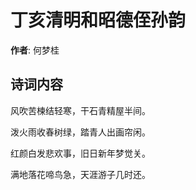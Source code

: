 # 丁亥清明和昭德侄孙韵

**作者**: 何梦桂

## 诗词内容

风吹苦楝结轻寒，干石青精屋半间。

泼火雨收春树绿，踏青人出画帘闲。

红颜白发悲欢事，旧日新年梦觉关。

满地落花啼鸟急，天涯游子几时还。

